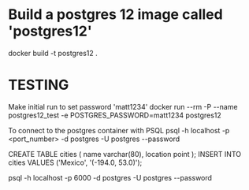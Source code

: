 # Build a postgres 12 image called 'postgres12'
docker build -t postgres12 .


# TESTING
Make initial run to set password 'matt1234'
docker run --rm -P --name postgres12_test -e POSTGRES_PASSWORD=matt1234 postgres12

To connect to the postgres container with PSQL
psql -h localhost -p <port_number> -d postgres -U postgres --password

CREATE TABLE cities (
    name            varchar(80),
    location        point
);
INSERT INTO cities VALUES ('Mexico', '(-194.0, 53.0)');


psql -h localhost -p 6000 -d postgres -U postgres --password
